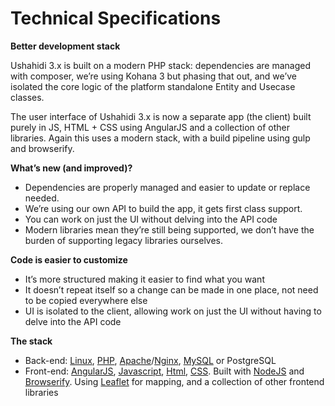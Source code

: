 # Technical Specifications

**Better development stack**

Ushahidi 3.x is built on a modern PHP stack: dependencies are managed with composer, we’re using Kohana 3 but phasing that out, and we’ve isolated the core logic of the platform standalone Entity and Usecase classes.

The user interface of Ushahidi 3.x is now a separate app \(the client\) built purely in JS, HTML + CSS using AngularJS and a collection of other libraries. Again this uses a modern stack, with a build pipeline using gulp and browserify.

**What’s new \(and improved\)?**

* Dependencies are properly managed and easier to update or replace needed.
* We’re using our own API to build the app, it gets first class support.
* You can work on just the UI without delving into the API code
* Modern libraries mean they’re still being supported, we don’t have the burden of supporting legacy libraries ourselves.

**Code is easier to customize**

* It’s more structured making it easier to find what you want
* It doesn’t repeat itself so a change can be made in one place, not need to be copied everywhere else
* UI is isolated to the client, allowing work on just the UI without having to delve into the API code

**The stack**

* Back-end: [Linux](http://en.wikipedia.org/wiki/Linux), [PHP](https://php.net/), [Apache](http://httpd.apache.org/)/[Nginx](http://wiki.nginx.org/Main), [MySQL](http://www.mysql.com/) or PostgreSQL
* Front-end: [AngularJS](https://angularjs.org/), [Javascript](http://en.wikipedia.org/wiki/JavaScript), [Html](http://en.wikipedia.org/wiki/HTML), [CSS](http://en.wikipedia.org/wiki/Cascading_Style_Sheets). Built with [NodeJS](http://nodejs.org/) and [Browserify](http://browserify.org/). Using [Leaflet](http://leafletjs.com/) for mapping, and a collection of other frontend libraries

